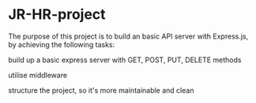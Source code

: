 # JR-HR-project

The purpose of this project is to build an basic API server with Express.js, by achieving the following tasks:

build up a basic express server with GET, POST, PUT, DELETE methods

utilise middleware

structure the project, so it's more maintainable and clean

